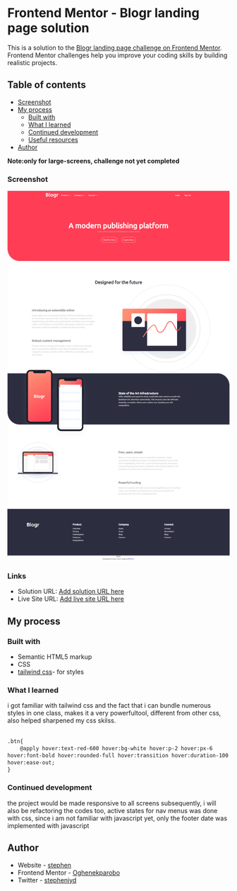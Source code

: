 # Frontend Mentor - Blogr landing page solution

This is a solution to the [Blogr landing page challenge on Frontend Mentor](https://blogr-fm-challenge.netlify.app/). Frontend Mentor challenges help you improve your coding skills by building realistic projects. 

## Table of contents


  - [Screenshot](#screenshot)
- [My process](#my-process)
  - [Built with](#built-with)
  - [What I learned](#what-i-learned)
  - [Continued development](#continued-development)
  - [Useful resources](#useful-resources)
- [Author](Stephen)


**Note:only for large-screens, challenge not yet completed**


### Screenshot

![](./public/images/screenbud-247eac9e-fa7c-4e4e-a886-d67ee2f40dea.png)

### Links

- Solution URL: [Add solution URL here](https://github.com/Oghenekparobo/Blogr)
- Live Site URL: [Add live site URL here](https://blogr-fm-challenge.netlify.app/)

## My process

### Built with

- Semantic HTML5 markup
- CSS 
- [tailwind css](https://tailwindcss.com)- for styles


### What I learned
i got familiar with tailwind css and the fact that i can bundle numerous styles in one class, makes it a very powerfultool, different from other css, also helped sharpened my css skilss.

```tailwind css
 
.btn{ 
    @apply hover:text-red-600 hover:bg-white hover:p-2 hover:px-6 hover:font-bold hover:rounded-full hover:transition hover:duration-100  hover:ease-out;
}

```

### Continued development

the project would be made responsive to all screens subsequently, i will also be refactoring the codes too, active states for nav menus was done with css, since i am not familiar with javascript yet, only the footer date was implemented with javascript


## Author

- Website - [stephen](https://github.com/Oghenekparobo/Blogr)
- Frontend Mentor - [Oghenekparobo](https://www.frontendmentor.io/profile/Oghenekparobo)
- Twitter - [stephenjyd](https://twitter.com/stephenjyd)


